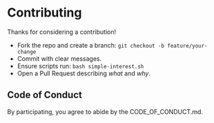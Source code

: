 # Contributing

Thanks for considering a contribution!

- Fork the repo and create a branch: `git checkout -b feature/your-change`
- Commit with clear messages.
- Ensure scripts run: `bash simple-interest.sh`
- Open a Pull Request describing *what* and *why*.

## Code of Conduct
By participating, you agree to abide by the CODE_OF_CONDUCT.md.
